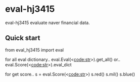 eval-hj3415
==========

eval-hj3415 evaluate naver financial data.


Quick start
------------

from eval_hj3415 import eval

for all eval dictionary..
   eval.Eval(<<code:str>>).get_all()
or..
   eval.Score(<<code:str>>).eval_dict

for get score..
   s = eval.Score(<<code:str>>)
   s.red()
   s.mil()
   s.blue()